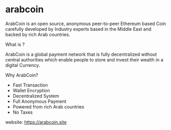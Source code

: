# arabcoin

ArabCoin is an open source, anonymous peer-to-peer Ethereum based Coin carefully developed by Industry experts based in the Middle East and backed by rich Arab countries.



What is ?

ArabCoin is a global payment network that is fully decentralized without central authorities which enable people to store and invest their wealth in a digital Currency.



Why ArabCoin?

+ Fast Transaction
+ Wallet Encryption
+ Decentralized System
+ Full Anonymous Payment
+ Powered from rich Arab countries
+ No Taxes

website: https://arabcoin.site
